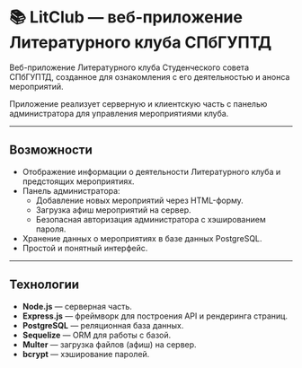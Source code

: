 # 📚 LitClub — веб-приложение Литературного клуба СПбГУПТД

Веб-приложение Литературного клуба Студенческого совета СПбГУПТД, созданное для ознакомления с его деятельностью и анонса мероприятий.

Приложение реализует серверную и клиентскую часть с панелью администратора для управления мероприятиями клуба.

---

## Возможности

- Отображение информации о деятельности Литературного клуба и предстоящих мероприятиях.
- Панель администратора:
  - Добавление новых мероприятий через HTML-форму.
  - Загрузка афиш мероприятий на сервер.
  - Безопасная авторизация администратора с хэшированием пароля.
- Хранение данных о мероприятиях в базе данных PostgreSQL.
- Простой и понятный интерфейс.

---

## Технологии

- **Node.js** — серверная часть.
-  **Express.js** — фреймворк для построения API и рендеринга страниц.
-  **PostgreSQL** — реляционная база данных.
-  **Sequelize** — ORM для работы с базой.
-  **Multer** — загрузка файлов (афиш) на сервер.
-  **bcrypt** — хэширование паролей.
